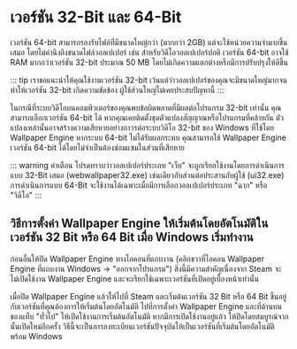 # เวอร์ชัน 32-Bit และ 64-Bit

เวอร์ชัน 64-bit สามารถรองรับไฟล์ที่มีขนาดใหญ่กว่า (มากกว่า 2GB) แต่จะใช้หน่วยความจำมากขึ้นเสมอ โดยไม่คำนึงถึงขนาดไฟล์วอลเปเปอร์ เช่น สำหรับวิดีโอวอลเปเปอร์ปกติ เวอร์ชัน 64-bit อาจใช้ RAM มากกว่าเวอร์ชัน 32-bit ประมาณ 50 MB โดยไม่เกิดความแตกต่างหรือมีการปรับปรุงให้ดีขึ้น

::: tip เราขอแนะนำให้คุณใช้งานเวอร์ชัน 32-bit เว้นแต่ว่าวอลเปเปอร์ของคุณจะมีขนาดใหญ่มากจนทำให้เวอร์ชัน 32-bit เกิดความขัดข้อง ผู้ใช้ส่วนใหญ่ไม่เคยประสบปัญหานี้ :::

ในกรณีที่ระบบวิดีโอบนคอมพิวเตอร์ของคุณพบข้อผิดพลาดที่มีผลต่อโปรแกรม 32-bit เท่านั้น คุณสามารถเลือกเวอร์ชัน 64-bit ได้ หากคุณเคยติดตั้งชุดตัวแปลงสัญญาณหรือโปรแกรมที่คล้ายกัน ตัวแปลงเหล่านั้นอาจสร้างความเสียหายอย่างถาวรต่อระบบวิดีโอ 32-bit ของ Windows ที่ใช้โดย Wallpaper Engine หากระบบ 64-bit ไม่ได้รับผลกระทบ คุณสามารถใช้ Wallpaper Engine เวอร์ชัน 64-bit ได้โดยไม่จำเป็นต้องซ่อมแซมในส่วนที่เสียหาย

::: warning คำเตือน โปรดทราบว่าวอลเปเปอร์ประเภท "เว็บ" จะถูกเรียกใช้งานโดยการดำเนินการแบบ 32-Bit เสมอ (webwallpaper32.exe) เช่นเดียวกับส่วนต่อประสานกับผู้ใช้ (ui32.exe) การดำเนินการแบบ 64-Bit จะใช้งานได้เฉพาะเมื่อมีการเลือกวอลเปเปอร์ประเภท "ฉาก" หรือ "วิดีโอ" :::

## วิธีการตั้งค่า Wallpaper Engine ให้เริ่มต้นโดยอัตโนมัติในเวอร์ชัน 32 Bit หรือ 64 Bit เมื่อ Windows เริ่มทำงาน

ก่อนอื่นให้ปิด Wallpaper Engine ทางไอคอนที่แถบงาน (คลิกขวาที่ไอคอน Wallpaper Engine ที่แถบงาน Windows -> "ออกจากโปรแกรม") สิ่งนี้มีความสำคัญเนื่องจาก Steam จะไม่เปิดใช้งาน Wallpaper Engine และจะเรียกใช้เฉพาะเวอร์ชันที่เปิดอยู่เบื้องหน้าเท่านั้น

เมื่อปิด Wallpaper Engine แล้วให้ไปที่ Steam และเริ่มต้นเวอร์ชัน 32 Bit หรือ 64 Bit ขึ้นอยู่กับเวอร์ชันที่คุณต้องการให้เริ่มต้นโดยอัตโนมัติ ไปที่การตั้งค่า Wallpaper Engine และที่ด้านบนของแท็บ "ทั่วไป" ให้เปิดใช้งานการเริ่มต้นอัตโนมัติ หากมีการเปิดใช้งานอยู่แล้ว ให้ปิดโดยสมบูรณ์จากนั้นเปิดใหม่อีกครั้ง วิธีนี้จะเป็นการลงทะเบียนเวอร์ชันปัจจุบันให้เป็นเวอร์ชันที่เริ่มต้นโดยอัตโนมัติพร้อม Windows 